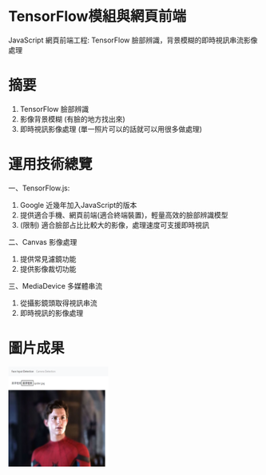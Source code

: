 # TensorFlow模組與網頁前端
JavaScript 網頁前端工程: TensorFlow 臉部辨識，背景模糊的即時視訊串流影像處理

# 摘要
1. TensorFlow 臉部辨識
2. 影像背景模糊 (有臉的地方找出來)
3. 即時視訊影像處理 (單一照片可以的話就可以用很多做處理)

# 運用技術總覽
一、TensorFlow.js:
1. Google 近幾年加入JavaScript的版本
2. 提供適合手機、網頁前端(適合終端裝置)，輕量高效的臉部辨識模型
3. (限制) 適合臉部占比比較大的影像，處理速度可支援即時視訊

二、Canvas 影像處理
1. 提供常見濾鏡功能
2. 提供影像裁切功能

三、MediaDevice 多媒體串流
1. 從攝影鏡頭取得視訊串流
2. 即時視訊的影像處理

# 圖片成果 
<img src="成果_image/上傳圖片，圖片背景模糊.png" width="200" height="200"/>
